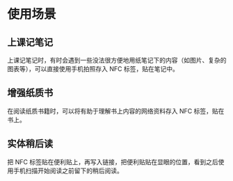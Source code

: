 # 使用场景

## 上课记笔记

上课记笔记时，有时会遇到一些没法很方便地用纸笔记下的内容（如图片、复杂的图表等），可以直接使用手机拍照存入 NFC 标签，贴在笔记中。

## 增强纸质书

在阅读纸质书籍时，可以将有助于理解书上内容的网络资料存入 NFC 标签，贴在书上。

## 实体稍后读

把 NFC 标签贴在便利贴上，再写入链接，把便利贴贴在显眼的位置，看到之后使用手机扫描开始阅读之前留下的稍后阅读。
